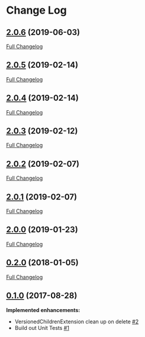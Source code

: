 # Change Log

## [2.0.6](https://github.com/webbuilders-group/silverstripe-versioned-helpers/tree/2.0.6) (2019-06-03)
[Full Changelog](https://github.com/webbuilders-group/silverstripe-versioned-helpers/compare/2.0.5...2.0.6)

## [2.0.5](https://github.com/webbuilders-group/silverstripe-versioned-helpers/tree/2.0.5) (2019-02-14)
[Full Changelog](https://github.com/webbuilders-group/silverstripe-versioned-helpers/compare/2.0.4...2.0.5)

## [2.0.4](https://github.com/webbuilders-group/silverstripe-versioned-helpers/tree/2.0.4) (2019-02-14)
[Full Changelog](https://github.com/webbuilders-group/silverstripe-versioned-helpers/compare/2.0.3...2.0.4)

## [2.0.3](https://github.com/webbuilders-group/silverstripe-versioned-helpers/tree/2.0.3) (2019-02-12)
[Full Changelog](https://github.com/webbuilders-group/silverstripe-versioned-helpers/compare/2.0.2...2.0.3)

## [2.0.2](https://github.com/webbuilders-group/silverstripe-versioned-helpers/tree/2.0.2) (2019-02-07)
[Full Changelog](https://github.com/webbuilders-group/silverstripe-versioned-helpers/compare/2.0.1...2.0.2)

## [2.0.1](https://github.com/webbuilders-group/silverstripe-versioned-helpers/tree/2.0.1) (2019-02-07)
[Full Changelog](https://github.com/webbuilders-group/silverstripe-versioned-helpers/compare/2.0.0...2.0.1)

## [2.0.0](https://github.com/webbuilders-group/silverstripe-versioned-helpers/tree/2.0.0) (2019-01-23)
[Full Changelog](https://github.com/webbuilders-group/silverstripe-versioned-helpers/compare/0.2.0...2.0.0)

## [0.2.0](https://github.com/webbuilders-group/silverstripe-versioned-helpers/tree/0.2.0) (2018-01-05)
[Full Changelog](https://github.com/webbuilders-group/silverstripe-versioned-helpers/compare/0.1.0...0.2.0)

## [0.1.0](https://github.com/webbuilders-group/silverstripe-versioned-helpers/tree/0.1.0) (2017-08-28)
**Implemented enhancements:**

- VersionedChildrenExtension clean up on delete [\#2](https://github.com/webbuilders-group/silverstripe-versioned-helpers/issues/2)
- Build out Unit Tests [\#1](https://github.com/webbuilders-group/silverstripe-versioned-helpers/issues/1)
